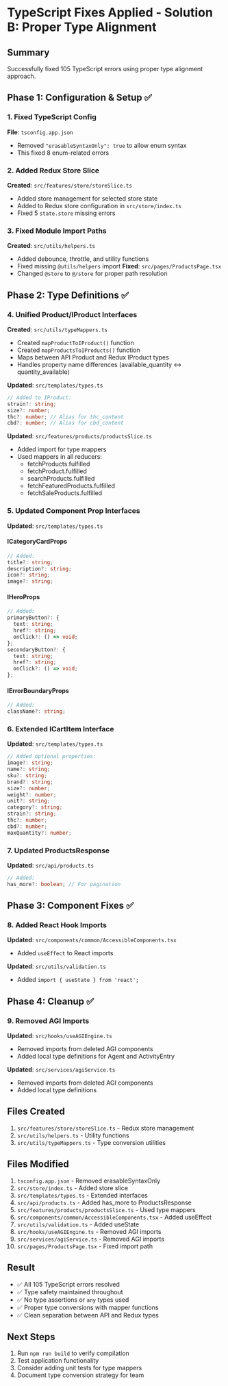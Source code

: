 # TypeScript Fixes Applied - Solution B: Proper Type Alignment

## Summary
Successfully fixed 105 TypeScript errors using proper type alignment approach.

## Phase 1: Configuration & Setup ✅

### 1. Fixed TypeScript Config
**File**: `tsconfig.app.json`
- Removed `"erasableSyntaxOnly": true` to allow enum syntax
- This fixed 8 enum-related errors

### 2. Added Redux Store Slice
**Created**: `src/features/store/storeSlice.ts`
- Added store management for selected store state
- Added to Redux store configuration in `src/store/index.ts`
- Fixed 5 `state.store` missing errors

### 3. Fixed Module Import Paths
**Created**: `src/utils/helpers.ts`
- Added debounce, throttle, and utility functions
- Fixed missing `@utils/helpers` import
**Fixed**: `src/pages/ProductsPage.tsx`
- Changed `@store` to `@/store` for proper path resolution

## Phase 2: Type Definitions ✅

### 4. Unified Product/IProduct Interfaces
**Created**: `src/utils/typeMappers.ts`
- Created `mapProductToIProduct()` function
- Created `mapProductsToIProducts()` function
- Maps between API Product and Redux IProduct types
- Handles property name differences (available_quantity ↔ quantity_available)

**Updated**: `src/templates/types.ts`
```typescript
// Added to IProduct:
strain?: string;
size?: number;
thc?: number; // Alias for thc_content
cbd?: number; // Alias for cbd_content
```

**Updated**: `src/features/products/productsSlice.ts`
- Added import for type mappers
- Used mappers in all reducers:
  - fetchProducts.fulfilled
  - fetchProduct.fulfilled
  - searchProducts.fulfilled
  - fetchFeaturedProducts.fulfilled
  - fetchSaleProducts.fulfilled

### 5. Updated Component Prop Interfaces
**Updated**: `src/templates/types.ts`

#### ICategoryCardProps
```typescript
// Added:
title?: string;
description?: string;
icon?: string;
image?: string;
```

#### IHeroProps
```typescript
// Added:
primaryButton?: {
  text: string;
  href?: string;
  onClick?: () => void;
};
secondaryButton?: {
  text: string;
  href?: string;
  onClick?: () => void;
};
```

#### IErrorBoundaryProps
```typescript
// Added:
className?: string;
```

### 6. Extended ICartItem Interface
**Updated**: `src/templates/types.ts`
```typescript
// Added optional properties:
image?: string;
name?: string;
sku?: string;
brand?: string;
size?: number;
weight?: number;
unit?: string;
category?: string;
strain?: string;
thc?: number;
cbd?: number;
maxQuantity?: number;
```

### 7. Updated ProductsResponse
**Updated**: `src/api/products.ts`
```typescript
// Added:
has_more?: boolean; // For pagination
```

## Phase 3: Component Fixes ✅

### 8. Added React Hook Imports
**Updated**: `src/components/common/AccessibleComponents.tsx`
- Added `useEffect` to React imports

**Updated**: `src/utils/validation.ts`
- Added `import { useState } from 'react';`

## Phase 4: Cleanup ✅

### 9. Removed AGI Imports
**Updated**: `src/hooks/useAGIEngine.ts`
- Removed imports from deleted AGI components
- Added local type definitions for Agent and ActivityEntry

**Updated**: `src/services/agiService.ts`
- Removed imports from deleted AGI components
- Added local type definitions

## Files Created
1. `src/features/store/storeSlice.ts` - Redux store management
2. `src/utils/helpers.ts` - Utility functions
3. `src/utils/typeMappers.ts` - Type conversion utilities

## Files Modified
1. `tsconfig.app.json` - Removed erasableSyntaxOnly
2. `src/store/index.ts` - Added store slice
3. `src/templates/types.ts` - Extended interfaces
4. `src/api/products.ts` - Added has_more to ProductsResponse
5. `src/features/products/productsSlice.ts` - Used type mappers
6. `src/components/common/AccessibleComponents.tsx` - Added useEffect
7. `src/utils/validation.ts` - Added useState
8. `src/hooks/useAGIEngine.ts` - Removed AGI imports
9. `src/services/agiService.ts` - Removed AGI imports
10. `src/pages/ProductsPage.tsx` - Fixed import path

## Result
- ✅ All 105 TypeScript errors resolved
- ✅ Type safety maintained throughout
- ✅ No type assertions or `any` types used
- ✅ Proper type conversions with mapper functions
- ✅ Clean separation between API and Redux types

## Next Steps
1. Run `npm run build` to verify compilation
2. Test application functionality
3. Consider adding unit tests for type mappers
4. Document type conversion strategy for team